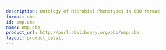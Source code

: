 ```yaml
---
description: Ontology of Microbial Phenotypes in OBO format
format: obo
id: omp.obo
name: omp.obo
product_url: http://purl.obolibrary.org/obo/omp.obo
layout: product_detail
---
```

